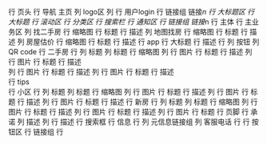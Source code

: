 行 页头
    行 导航 主页
        列 logo区
        列 
            行 用户login
            行 链接组
                链接*n
    行 大标题区
        行 大标题
        行 滚动区
        行 分类区
        行 搜索栏
    行 通知区
        行 链接组
            链接*n
行 主体
    行 主业务区
        列 找二手房
            行 缩略图
            行 标题
            行 描述
        列 地图找房
            行 缩略图
            行 标题
            行 描述
        列 房屋估价
            行 缩略图
            行 标题
            行 描述
    行 app
        行 大标题
        行 描述
        行 
            列 按钮
            列 QR code
    行 二手房
        行 
            列 标题
            列 标题
        行 缩略图
            列 
                行 图片
                行 标题
                行 描述
            列 
                行 图片
                行 标题
                行 描述  
            列 
                行 图片
                行 标题
                行 描述
            列 
                行 图片
                行 标题
                行 描述  
        行 tips             
    行 小区
        行 
            列 标题
            列 标题
        行 缩略图
            列 
                行 图片
                行 标题
                行 描述
            列 
                行 图片
                行 标题
                行 描述
            列 
                行 图片
                行 标题
                行 描述
    行 新房 
        行 
            列 标题
            列 标题
        行 缩略图
            列 
                行 图片
                行 标题
                行 描述
            列 
                行 图片
                行 标题
                行 描述
            列 
                行 图片
                行 标题
行 页脚
    行 承诺
        列 描述
        列 
            行 描述
            行 搜索框
    行 信息
        行
            列 元信息链接组 
            列 客服电话 
        行
            行 按钮区
            行 链接组
        行
            
